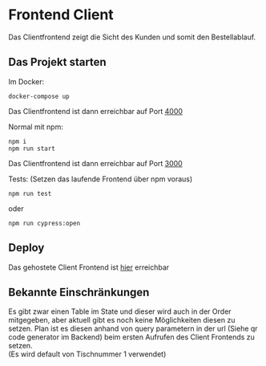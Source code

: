 # Frontend Client

Das Clientfrontend zeigt die Sicht des Kunden und somit den Bestellablauf.

## Das Projekt starten

Im Docker:

    docker-compose up

Das Clientfrontend ist dann erreichbar auf Port [4000](http://localhost:4000)

Normal mit npm:

    npm i
    npm run start

Das Clientfrontend ist dann erreichbar auf Port [3000](http://localhost:3000/login)

Tests:
(Setzen das laufende Frontend über npm voraus)
    
    npm run test

oder

    npm run cypress:open


## Deploy

Das gehostete Client Frontend ist [hier](https://dopeshot.coffee/menu) erreichbar


## Bekannte Einschränkungen

Es gibt zwar einen Table im State und dieser wird auch in der Order mitgegeben, aber aktuell gibt es noch keine Möglichkeiten diesen zu setzen.
Plan ist es diesen anhand von query parametern in der url (Siehe qr code generator im Backend) beim ersten Aufrufen des Client Frontends zu setzen.  
(Es wird default von Tischnummer 1 verwendet)
